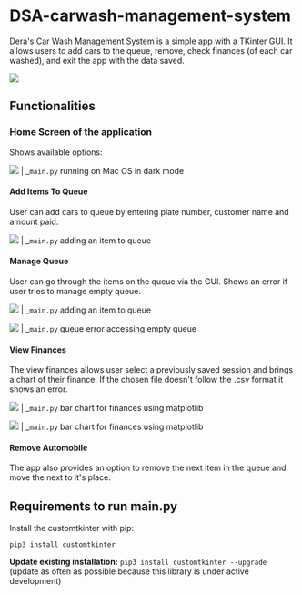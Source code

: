 # DSA-carwash-management-system

Dera's Car Wash Management System is a simple app with a TKinter GUI.
It allows users to add cars to the queue, remove, check finances (of each car washed),
and exit the app with the data saved.

![](assets/logo.png)

## Functionalities

### Home Screen of the application
Shows available options:

![](assets/homescreen.png)
| _`main.py` running on Mac OS in dark mode

#### Add Items To Queue
User can add cars to queue by entering plate number, customer name and amount paid.

![](assets/addupdate.png)
| _`main.py` adding an item to queue

#### Manage Queue
User can go through the items on the queue via the GUI. Shows an error if user tries
to manage empty queue.

![](assets/queue.png)
| _`main.py` adding an item to queue

![](assets/queue_error.png)
| _`main.py` queue error accessing empty queue

#### View Finances
The view finances allows user select a previously saved session and brings a chart of their finance. 
If the chosen file doesn't follow the .csv format it shows an error.

![](assets/select.png)
| _`main.py` bar chart for finances using matplotlib

![](assets/chart.png)
| _`main.py` bar chart for finances using matplotlib

#### Remove Automobile
The app also provides an option to remove the next item in the queue and move the next to it's place.


## Requirements to run main.py
Install the customtkinter with pip:
```
pip3 install customtkinter
```
**Update existing installation:** ```pip3 install customtkinter --upgrade```\
(update as often as possible because this library is under active development)
